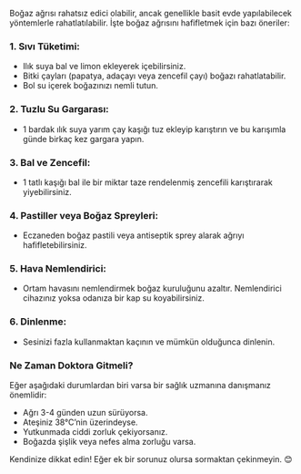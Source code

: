 Boğaz ağrısı rahatsız edici olabilir, ancak genellikle basit evde yapılabilecek yöntemlerle rahatlatılabilir. İşte boğaz ağrısını hafifletmek için bazı öneriler:

### 1. **Sıvı Tüketimi:**
   - Ilık suya bal ve limon ekleyerek içebilirsiniz.
   - Bitki çayları (papatya, adaçayı veya zencefil çayı) boğazı rahatlatabilir.
   - Bol su içerek boğazınızı nemli tutun.

### 2. **Tuzlu Su Gargarası:**
   - 1 bardak ılık suya yarım çay kaşığı tuz ekleyip karıştırın ve bu karışımla günde birkaç kez gargara yapın.

### 3. **Bal ve Zencefil:**
   - 1 tatlı kaşığı bal ile bir miktar taze rendelenmiş zencefili karıştırarak yiyebilirsiniz.

### 4. **Pastiller veya Boğaz Spreyleri:**
   - Eczaneden boğaz pastili veya antiseptik sprey alarak ağrıyı hafifletebilirsiniz.

### 5. **Hava Nemlendirici:**
   - Ortam havasını nemlendirmek boğaz kuruluğunu azaltır. Nemlendirici cihazınız yoksa odanıza bir kap su koyabilirsiniz.

### 6. **Dinlenme:**
   - Sesinizi fazla kullanmaktan kaçının ve mümkün olduğunca dinlenin.

### **Ne Zaman Doktora Gitmeli?**
Eğer aşağıdaki durumlardan biri varsa bir sağlık uzmanına danışmanız önemlidir:
   - Ağrı 3-4 günden uzun sürüyorsa.
   - Ateşiniz 38°C’nin üzerindeyse.
   - Yutkunmada ciddi zorluk çekiyorsanız.
   - Boğazda şişlik veya nefes alma zorluğu varsa.

Kendinize dikkat edin! Eğer ek bir sorunuz olursa sormaktan çekinmeyin. 😊